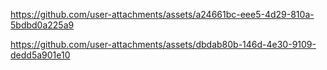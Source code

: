 

https://github.com/user-attachments/assets/a24661bc-eee5-4d29-810a-5bdbd0a225a9





https://github.com/user-attachments/assets/dbdab80b-146d-4e30-9109-dedd5a901e10

